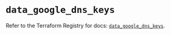 # `data_google_dns_keys`

Refer to the Terraform Registry for docs: [`data_google_dns_keys`](https://registry.terraform.io/providers/hashicorp/google/6.11.2/docs/data-sources/dns_keys).
